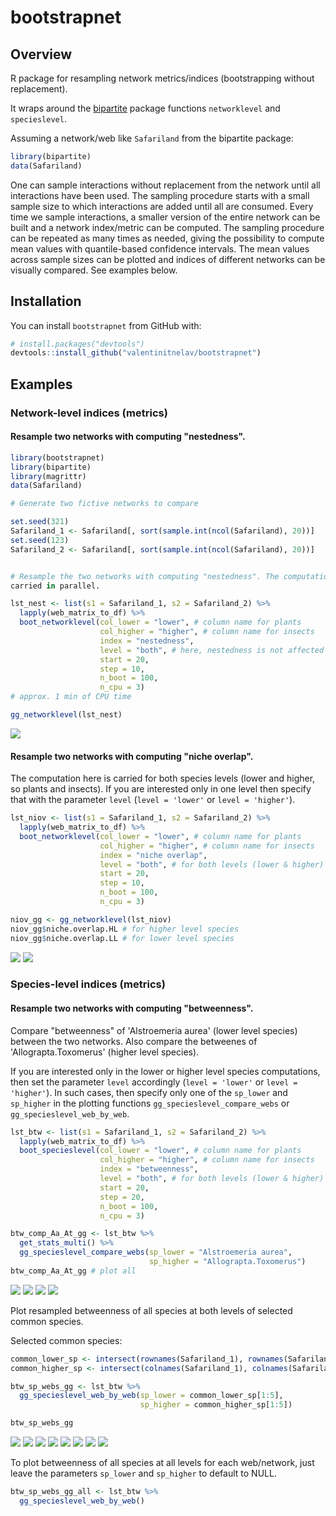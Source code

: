 # bootstrapnet

## Overview

R package for resampling network metrics/indices (bootstrapping without replacement).

It wraps around the [bipartite][bip] package functions `networklevel` and `specieslevel`. 

Assuming a network/web like `Safariland` from the bipartite package:

``` r
library(bipartite)
data(Safariland)
```
One can sample interactions without replacement from the network until all interactions have been used. The sampling procedure starts with a small sample size to which interactions are added until all are consumed. Every time we sample interactions, a smaller version of the entire network can be built and a network index/metric can be computed. The sampling procedure can be repeated as many times as needed, giving the possibility to compute mean values with quantile-based confidence intervals. The mean values across sample sizes can be plotted and indices of different networks can be visually compared. See examples below.

[bip]: https://cran.r-project.org/web/packages/bipartite/index.html


## Installation

You can install `bootstrapnet` from GitHub with:

``` r
# install.packages("devtools")
devtools::install_github("valentinitnelav/bootstrapnet")
```

## Examples

### Network-level indices (metrics)

#### Resample two networks with computing "nestedness".

``` r
library(bootstrapnet)
library(bipartite)
library(magrittr)
data(Safariland)

# Generate two fictive networks to compare

set.seed(321)
Safariland_1 <- Safariland[, sort(sample.int(ncol(Safariland), 20))]
set.seed(123)
Safariland_2 <- Safariland[, sort(sample.int(ncol(Safariland), 20))]


# Resample the two networks with computing "nestedness". The computation is
carried in parallel.

lst_nest <- list(s1 = Safariland_1, s2 = Safariland_2) %>%
  lapply(web_matrix_to_df) %>%
  boot_networklevel(col_lower = "lower", # column name for plants
                    col_higher = "higher", # column name for insects
                    index = "nestedness",
                    level = "both", # here, nestedness is not affected by level
                    start = 20,
                    step = 10,
                    n_boot = 100,
                    n_cpu = 3)
# approx. 1 min of CPU time

gg_networklevel(lst_nest)
```

<!--
saveRDS(lst_nest, file = "man/figures/README-example-nestedness-1-lst.rds")
lst_nest <- readRDS(file = "man/figures/README-example-nestedness-1-lst.rds")

library(ggplot2)

ggsave(filename = "man/figures/README-example-nestedness-1.png",
       width = 15, height = 10, units = "cm", dpi = 150)
-->

![](man/figures/README-example-nestedness-1.png)


#### Resample two networks with computing "niche overlap".

The computation here is carried for both species levels (lower and higher, so plants and insects). If you are interested only in one level then specify that with the parameter `level` (`level = 'lower'` or `level = 'higher'`).

``` r
lst_niov <- list(s1 = Safariland_1, s2 = Safariland_2) %>%
  lapply(web_matrix_to_df) %>%
  boot_networklevel(col_lower = "lower", # column name for plants
                    col_higher = "higher", # column name for insects
                    index = "niche overlap",
                    level = "both", # for both levels (lower & higher)
                    start = 20,
                    step = 10,
                    n_boot = 100,
                    n_cpu = 3)

niov_gg <- gg_networklevel(lst_niov)
niov_gg$niche.overlap.HL # for higher level species
niov_gg$niche.overlap.LL # for lower level species
```

<!--
saveRDS(lst_niov, file = "man/figures/README-example-niche-overlap-1-lst.rds")
lst_niov <- readRDS(file = "man/figures/README-example-niche-overlap-1-lst.rds")

ggsave(filename = "man/figures/README-example-niche-overlap-HL.png",
       plot = niov_gg$niche.overlap.HL,
       width = 15, height = 10, units = "cm", dpi = 150)
ggsave(filename = "man/figures/README-example-niche-overlap-LL.png",
       plot = niov_gg$niche.overlap.LL,
       width = 15, height = 10, units = "cm", dpi = 150)
-->

![](man/figures/README-example-niche-overlap-HL.png)
![](man/figures/README-example-niche-overlap-LL.png)


### Species-level indices (metrics)

#### Resample two networks with computing "betweenness".

Compare "betweenness" of 'Alstroemeria aurea' (lower level species) between the two networks.
Also compare the betweenes of 'Allograpta.Toxomerus' (higher level species).

If you are interested only in the lower or higher level species computations, then set the parameter `level` accordingly (`level = 'lower'` or `level = 'higher'`). In such cases, then specify only one of the `sp_lower` and `sp_higher` in the plotting functions `gg_specieslevel_compare_webs` or `gg_specieslevel_web_by_web`.

``` r
lst_btw <- list(s1 = Safariland_1, s2 = Safariland_2) %>%
  lapply(web_matrix_to_df) %>%
  boot_specieslevel(col_lower = "lower", # column name for plants
                    col_higher = "higher", # column name for insects
                    index = "betweenness",
                    level = "both", # for both levels (lower & higher)
                    start = 20,
                    step = 20,
                    n_boot = 100,
                    n_cpu = 3)

btw_comp_Aa_At_gg <- lst_btw %>%
  get_stats_multi() %>%
  gg_specieslevel_compare_webs(sp_lower = "Alstroemeria aurea",
                               sp_higher = "Allograpta.Toxomerus")
btw_comp_Aa_At_gg # plot all
```

<!--
saveRDS(lst_btw, file = "man/figures/README-example-betweenness-1-lst.rds")
lst_btw <- readRDS(file = "man/figures/README-example-betweenness-1-lst.rds")

ggsave(filename = "man/figures/README-example-betweenness-LL.png",
       plot = btw_comp_Aa_At_gg$lower_level,
       width = 15, height = 10, units = "cm", dpi = 150)
ggsave(filename = "man/figures/README-example-betweenness-LLW.png",
       plot = btw_comp_Aa_At_gg$lower_level_weighted,
       width = 15, height = 10, units = "cm", dpi = 150)
ggsave(filename = "man/figures/README-example-betweenness-HL.png",
       plot = btw_comp_Aa_At_gg$higher_level,
       width = 15, height = 10, units = "cm", dpi = 150)
ggsave(filename = "man/figures/README-example-betweenness-HLW.png",
       plot = btw_comp_Aa_At_gg$higher_level_weighted,
       width = 15, height = 10, units = "cm", dpi = 150)
-->

![](man/figures/README-example-betweenness-LL.png)
![](man/figures/README-example-betweenness-LLW.png)
![](man/figures/README-example-betweenness-HL.png)
![](man/figures/README-example-betweenness-HLW.png)


Plot resampled betweenness of all species at both levels of selected common species.

Selected common species:

``` r
common_lower_sp <- intersect(rownames(Safariland_1), rownames(Safariland_2))
common_higher_sp <- intersect(colnames(Safariland_1), colnames(Safariland_2))

btw_sp_webs_gg <- lst_btw %>%
  gg_specieslevel_web_by_web(sp_lower = common_lower_sp[1:5],
                             sp_higher = common_higher_sp[1:5])

btw_sp_webs_gg
```

<!--
ggsave(filename = "man/figures/README-example-betweenness-common-sp-S1LL.png",
       plot = btw_sp_webs_gg$s1.lower_level,
       width = 15, height = 10, units = "cm", dpi = 150)
ggsave(filename = "man/figures/README-example-betweenness-common-sp-S1LLW.png",
       plot = btw_sp_webs_gg$s1.lower_level_weighted,
       width = 15, height = 10, units = "cm", dpi = 150)
ggsave(filename = "man/figures/README-example-betweenness-common-sp-S1HL.png",
       plot = btw_sp_webs_gg$s1.higher_level,
       width = 15, height = 10, units = "cm", dpi = 150)
ggsave(filename = "man/figures/README-example-betweenness-common-sp-S1HLW.png",
       plot = btw_sp_webs_gg$s1.higher_level_weighted,
       width = 15, height = 10, units = "cm", dpi = 150)

ggsave(filename = "man/figures/README-example-betweenness-common-sp-S2LL.png",
       plot = btw_sp_webs_gg$s2.lower_level,
       width = 15, height = 10, units = "cm", dpi = 150)
ggsave(filename = "man/figures/README-example-betweenness-common-sp-S2LLW.png",
       plot = btw_sp_webs_gg$s2.lower_level_weighted,
       width = 15, height = 10, units = "cm", dpi = 150)
ggsave(filename = "man/figures/README-example-betweenness-common-sp-S2HL.png",
       plot = btw_sp_webs_gg$s2.higher_level,
       width = 15, height = 10, units = "cm", dpi = 150)
ggsave(filename = "man/figures/README-example-betweenness-common-sp-S2HLW.png",
       plot = btw_sp_webs_gg$s2.higher_level_weighted,
       width = 15, height = 10, units = "cm", dpi = 150)
-->

![](man/figures/README-example-betweenness-common-sp-S1LL.png)
![](man/figures/README-example-betweenness-common-sp-S1LLW.png)
![](man/figures/README-example-betweenness-common-sp-S1HL.png)
![](man/figures/README-example-betweenness-common-sp-S1HLW.png)
![](man/figures/README-example-betweenness-common-sp-S2LL.png)
![](man/figures/README-example-betweenness-common-sp-S2LLW.png)
![](man/figures/README-example-betweenness-common-sp-S2HL.png)
![](man/figures/README-example-betweenness-common-sp-S2HLW.png)

To plot betweenness of all species at all levels for each web/network, just leave the parameters `sp_lower` and `sp_higher` to default to NULL.

``` r
btw_sp_webs_gg_all <- lst_btw %>%
  gg_specieslevel_web_by_web()
```
